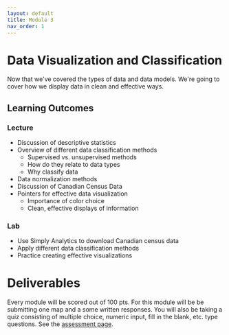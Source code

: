 ```yaml
---
layout: default
title: Module 3
nav_order: 1
---
```


# Data Visualization and Classification

Now that we've covered the types of data and data models.  We're going to cover how we display data in clean and effective ways.

## Learning Outcomes

### Lecture

- Discussion of descriptive statistics
- Overview of different data classification methods
	- Supervised vs. unsupervised methods
	- How do they relate to data types
	- Why classify data
- Data normalization methods
- Discussion of Canadian Census Data
- Pointers for effective data visualization
	- Importance of color choice
	- Clean, effective displays of information

### Lab

* Use Simply Analytics to download Canadian census data
* Apply different data classification methods
* Practice creating effective visualizations

# Deliverables

Every module will be scored out of 100 pts.  For this module will be be submitting one map and a some written responses.  You will also be taking a quiz consisting of multiple choice, numeric input, fill in the blank, etc. type questions.  See the [assessment page](docs/Assessment.md).